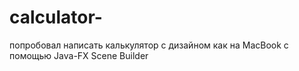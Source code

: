 # calculator-
попробовал написать калькулятор с дизайном как на MacBook с помощью
Java-FX
Scene Builder

